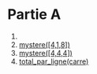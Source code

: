 # Partie A
1. 
  1. [mystere([4,1,8])](http://www.pythontutor.com/visualize.html#code=def%20mystere%28tab%29%3A%0A%20%20%20%20test%20%3D%20True%0A%20%20%20%20for%20i%20in%20range%28len%28tab%29%29%3A%0A%20%20%20%20%20%20%20%20if%20tab%5Bi%5D%20!%3D%20tab%5B0%5D%3A%0A%20%20%20%20%20%20%20%20%20%20%20%20test%20%3D%20False%0A%20%20%20%20return%20test%0A%0Amystere%28%5B4,1,8%5D%29&cumulative=false&curInstr=0&heapPrimitives=nevernest&mode=display&origin=opt-frontend.js&py=3&rawInputLstJSON=%5B%5D&textReferences=false)
  2. [mystere([4,4,4])](http://www.pythontutor.com/visualize.html#code=def%20mystere%28tab%29%3A%0A%20%20%20%20test%20%3D%20True%0A%20%20%20%20for%20i%20in%20range%28len%28tab%29%29%3A%0A%20%20%20%20%20%20%20%20if%20tab%5Bi%5D%20!%3D%20tab%5B0%5D%3A%0A%20%20%20%20%20%20%20%20%20%20%20%20test%20%3D%20False%0A%20%20%20%20return%20test%0A%0Amystere%28%5B4,4,4%5D%29&cumulative=false&curInstr=0&heapPrimitives=nevernest&mode=display&origin=opt-frontend.js&py=3&rawInputLstJSON=%5B%5D&textReferences=false)
2. [total_par_ligne(carre)](http://www.pythontutor.com/visualize.html#code=carre%20%3D%20%5B%5B1,2,3%5D,%0A%20%20%20%20%20%20%20%20%20%5B4,5,6%5D,%0A%20%20%20%20%20%20%20%20%20%5B7,8,9%5D%5D%0A%0A%0Adef%20total_par_ligne%28tab%29%3A%0A%20%20%20%20n%20%3D%20len%28tab%29%0A%20%20%20%20m%20%3D%20len%20%28tab%5B0%5D%29%0A%20%20%20%20resu%20%3D%20%5B0%20for%20i%20in%20range%28n%29%5D%0A%20%20%20%20for%20i%20in%20range%28n%29%3A%0A%20%20%20%20%20%20%20%20for%20j%20in%20range%28m%29%3A%0A%20%20%20%20%20%20%20%20%20%20%20%20resu%5Bi%5D%20%3D%20resu%5Bi%5D%20%2B%20tab%5Bi%5D%5Bj%5D%0A%20%20%20%20return%20resu%0A%0A%0Atotal_par_ligne%28carre%29&cumulative=false&curInstr=5&heapPrimitives=nevernest&mode=display&origin=opt-frontend.js&py=3&rawInputLstJSON=%5B%5D&textReferences=false)

